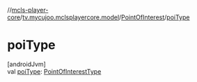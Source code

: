 //[mcls-player-core](../../../index.md)/[tv.mycujoo.mclsplayercore.model](../index.md)/[PointOfInterest](index.md)/[poiType](poi-type.md)

# poiType

[androidJvm]\
val [poiType](poi-type.md): [PointOfInterestType](../-point-of-interest-type/index.md)
